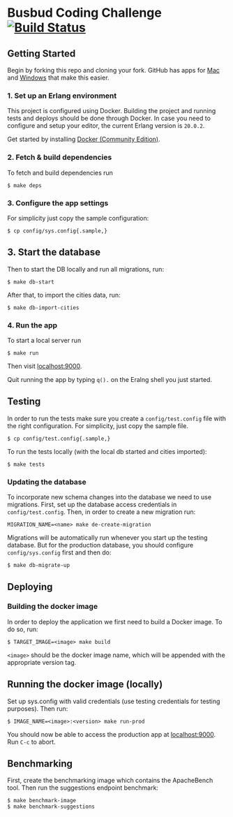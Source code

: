 # Busbud Coding Challenge [![Build Status](https://circleci.com/gh/busbud/coding-challenge-backend-c/tree/master.png?circle-token=6e396821f666083bc7af117113bdf3a67523b2fd)](https://circleci.com/gh/busbud/coding-challenge-backend-c)

## Getting Started

Begin by forking this repo and cloning your fork. GitHub has apps for [Mac](http://mac.github.com/) and
[Windows](http://windows.github.com/) that make this easier.

### 1. Set up an Erlang environment

This project is configured using Docker. Building the project and running tests
and deploys should be done through Docker. In case you need to configure and
setup your editor, the current Erlang version is `20.0.2`.

Get started by installing [Docker (Community
Edition)](https://docs.docker.com/install/).

### 2. Fetch & build dependencies

To fetch and build dependencies run

```
$ make deps
```

### 3. Configure the app settings

For simplicity just copy the sample configuration:

```
$ cp config/sys.config{.sample,}
```

## 3. Start the database

Then to start the DB locally and run all migrations, run:

```
$ make db-start
```

After that, to import the cities data, run:

```
$ make db-import-cities
```

### 4. Run the app

To start a local server run

```
$ make run
```

Then visit [localhost:9000](http://localhost:9000/).

Quit running the app by typing `q().` on the Eralng shell you just started.

## Testing

In order to run the tests make sure you create a `config/test.config` file with
the right configuration. For simplicity, just copy the sample file.

```
$ cp config/test.config{.sample,}
```

To run the tests locally (with the local db started and cities
imported):

```
$ make tests
```

### Updating the database

To incorporate new schema changes into the database we need to use
migrations. First, set up the database access credentials in
`config/test.config`. Then, in order to create a new migration run:

```
MIGRATION_NAME=<name> make de-create-migration
```

Migrations will be automatically run whenever you start up the testing
database. But for the production database, you should configure
`config/sys.config` first and then do:

```
$ make db-migrate-up
```

## Deploying

### Building the docker image

In order to deploy the application we first need to build a Docker image.
To do so, run:

```
$ TARGET_IMAGE=<image> make build
```

`<image>` should be the docker image name, which will be appended with
the appropriate version tag.

## Running the docker image (locally)

Set up sys.config with valid credentials (use testing credentials for
testing purposes). Then run:

```
$ IMAGE_NAME=<image>:<version> make run-prod
```

You should now be able to access the production app at [localhost:9000](http://localhost:9000/). Run `C-c` to abort.

## Benchmarking

First, create the benchmarking image which contains the ApacheBench tool. Then run
the suggestions endpoint benchmark:

```
$ make benchmark-image
$ make benchmark-suggestions
```
